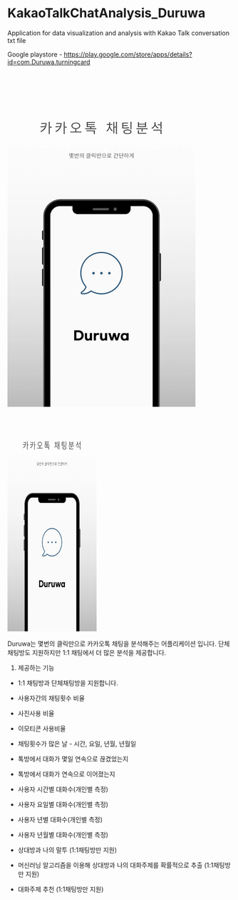 # KakaoTalkChatAnalysis_Duruwa
Application for data visualization and analysis with Kakao Talk conversation txt file

Google playstore - https://play.google.com/store/apps/details?id=com.Duruwa.turningcard

![pose_skeleton](katalk_img.png) <img src="katalk_img.png" width="200" height="500"/>

Duruwa는 몇번의 클릭만으로 카카오톡 채팅을 분석해주는 어플리케이션 입니다. 단체 채팅방도 지원하지만
1:1 채팅에서 더 많은 분석을 제공합니다.

1) 제공하는 기능

- 1:1 채팅방과 단체채팅방을 지원합니다.
- 사용자간의 채팅횟수 비율
- 사진사용 비율
- 이모티콘 사용비율
- 채팅횟수가 많은 날 - 시간, 요일, 년월, 년월일
- 톡방에서 대화가 몇일 연속으로 끊겼었는지
- 톡방에서 대화가 연속으로 이어졌는지
- 사용자 시간별 대화수(개인별 측정)
- 사용자 요일별 대화수(개인별 측정)
- 사용자 년별 대화수(개인별 측정)
- 사용자 년월별 대화수(개인별 측정)

- 상대방과 나의 말투 (1:1채팅방만 지원)
- 머신러닝 알고리즘을 이용해 상대방과
나의 대화주제를 확률적으로 추출 (1:1채팅방만 지원)
- 대화주제 추천 (1:1채팅방만 지원)
